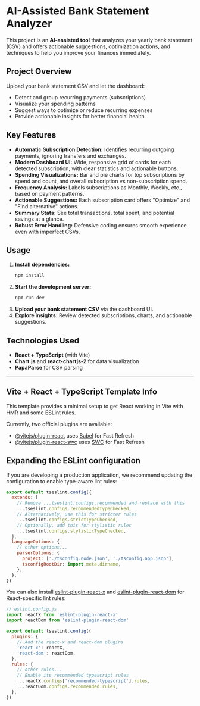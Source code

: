 # AI-Assisted Bank Statement Analyzer

This project is an **AI-assisted tool** that analyzes your yearly bank statement (CSV) and offers actionable suggestions, optimization actions, and techniques to help you improve your finances immediately.

## Project Overview

Upload your bank statement CSV and let the dashboard:
- Detect and group recurring payments (subscriptions)
- Visualize your spending patterns
- Suggest ways to optimize or reduce recurring expenses
- Provide actionable insights for better financial health

## Key Features
- **Automatic Subscription Detection:** Identifies recurring outgoing payments, ignoring transfers and exchanges.
- **Modern Dashboard UI:** Wide, responsive grid of cards for each detected subscription, with clear statistics and actionable buttons.
- **Spending Visualizations:** Bar and pie charts for top subscriptions by spend and count, and overall subscription vs non-subscription spend.
- **Frequency Analysis:** Labels subscriptions as Monthly, Weekly, etc., based on payment patterns.
- **Actionable Suggestions:** Each subscription card offers "Optimize" and "Find alternative" actions.
- **Summary Stats:** See total transactions, total spent, and potential savings at a glance.
- **Robust Error Handling:** Defensive coding ensures smooth experience even with imperfect CSVs.

## Usage
1. **Install dependencies:**
   ```bash
   npm install
   ```
2. **Start the development server:**
   ```bash
   npm run dev
   ```
3. **Upload your bank statement CSV** via the dashboard UI.
4. **Explore insights:** Review detected subscriptions, charts, and actionable suggestions.

## Technologies Used
- **React + TypeScript** (with Vite)
- **Chart.js** and **react-chartjs-2** for data visualization
- **PapaParse** for CSV parsing

---

## Vite + React + TypeScript Template Info

This template provides a minimal setup to get React working in Vite with HMR and some ESLint rules.

Currently, two official plugins are available:

- [@vitejs/plugin-react](https://github.com/vitejs/vite-plugin-react/blob/main/packages/plugin-react) uses [Babel](https://babeljs.io/) for Fast Refresh
- [@vitejs/plugin-react-swc](https://github.com/vitejs/vite-plugin-react/blob/main/packages/plugin-react-swc) uses [SWC](https://swc.rs/) for Fast Refresh

## Expanding the ESLint configuration

If you are developing a production application, we recommend updating the configuration to enable type-aware lint rules:

```js
export default tseslint.config({
  extends: [
    // Remove ...tseslint.configs.recommended and replace with this
    ...tseslint.configs.recommendedTypeChecked,
    // Alternatively, use this for stricter rules
    ...tseslint.configs.strictTypeChecked,
    // Optionally, add this for stylistic rules
    ...tseslint.configs.stylisticTypeChecked,
  ],
  languageOptions: {
    // other options...
    parserOptions: {
      project: ['./tsconfig.node.json', './tsconfig.app.json'],
      tsconfigRootDir: import.meta.dirname,
    },
  },
})
```

You can also install [eslint-plugin-react-x](https://github.com/Rel1cx/eslint-react/tree/main/packages/plugins/eslint-plugin-react-x) and [eslint-plugin-react-dom](https://github.com/Rel1cx/eslint-react/tree/main/packages/plugins/eslint-plugin-react-dom) for React-specific lint rules:

```js
// eslint.config.js
import reactX from 'eslint-plugin-react-x'
import reactDom from 'eslint-plugin-react-dom'

export default tseslint.config({
  plugins: {
    // Add the react-x and react-dom plugins
    'react-x': reactX,
    'react-dom': reactDom,
  },
  rules: {
    // other rules...
    // Enable its recommended typescript rules
    ...reactX.configs['recommended-typescript'].rules,
    ...reactDom.configs.recommended.rules,
  },
})
```
